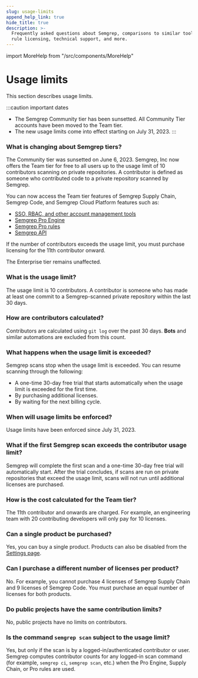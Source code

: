 ```yaml
---
slug: usage-limits
append_help_link: true
hide_title: true
description: >-
  Frequently asked questions about Semgrep, comparisons to similar tools,
  rule licensing, technical support, and more.
---
```


import MoreHelp from "/src/components/MoreHelp"

# Usage limits

This section describes usage limits.

:::caution important dates
* The Semgrep Community tier has been sunsetted. All Community Tier accounts have been moved to the Team tier.
* The new usage limits come into effect starting on July 31, 2023.
:::

### What is changing about Semgrep tiers?

The Community tier was sunsetted on June 6, 2023. Semgrep, Inc now offers the Team tier for free to all users up to the usage limit of 10 contributors scanning on private repositories. A contributor is defined as someone who contributed code to a private repository scanned by Semgrep.

You can now access the Team tier features of Semgrep Supply Chain, Semgrep Code, and Semgrep Cloud Platform features such as:

* [SSO, RBAC, and other account management tools](/semgrep-cloud-platform/user-management/)
* [Semgrep Pro Engine](/semgrep-code/semgrep-pro-engine-intro/)
* [Semgrep Pro rules](/semgrep-code/pro-rules/)
* [Semgrep API](https://semgrep.dev/api/v1/docs/)

If the number of contributors exceeds the usage limit, you must purchase licensing for the 11th contributor onward.

The Enterprise tier remains unaffected.

### What is the usage limit?

The usage limit is 10 contributors. A contributor is someone who has made at least one commit to a Semgrep-scanned private repository within the last 30 days.

### How are contributors calculated?

Contributors are calculated using `git log` over the past 30 days. **Bots** and similar automations are excluded from this count.

### What happens when the usage limit is exceeded?

Semgrep scans stop when the usage limit is exceeded. You can resume scanning through the following:

* A one-time 30-day free trial that starts automatically when the usage limit is exceeded for the first time.
* By purchasing additional licenses.
* By waiting for the next billing cycle.

### When will usage limits be enforced?

Usage limits have been enforced since July 31, 2023.

### What if the first Semgrep scan exceeds the contributor usage limit?

Semgrep will complete the first scan and a one-time 30-day free trial will automatically start. After the trial concludes, if scans are run on private repositories that exceed the usage limit, scans will not run until additional licenses are purchased.

### How is the cost calculated for the Team tier?

The 11th contributor and onwards are charged. For example, an engineering team with 20 contributing developers will only pay for 10 licenses.

### Can a single product be purchased?

Yes, you can buy a single product. Products can also be disabled from the [Settings page](https://semgrep.dev/orgs/-/settings).

### Can I purchase a different number of licenses per product?

No. For example, you cannot purchase 4 licenses of Semgrep Supply Chain and 9 licenses of Semgrep Code. You must purchase an equal number of licenses for both products.

### Do public projects have the same contribution limits?

No, public projects have no limits on contributors.

### Is the command `semgrep scan` subject to the usage limit?

Yes, but only if the scan is by a logged-in/authenticated contributor or user. Semgrep computes contributor counts for any logged-in scan command (for example, `semgrep ci`, `semgrep scan`, etc.) when the Pro Engine, Supply Chain, or Pro rules are used.
